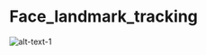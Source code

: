 # Face_landmark_tracking
![alt-text-1](https://github.com/daikankan/Face_landmark_tracking/blob/main/points/101.png "101 points")
